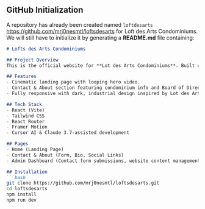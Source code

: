 ## GitHub Initialization
A repository has already been created named `loftdesarts` https://github.com/mrj0nesmtl/loftsdesarts for Loft des Arts Condominiums. We will still have to initialize it by generating a **README.md** file containing:

```markdown
# Lofts des Arts Condominiums

## Project Overview
This is the official website for **Lot des Arts Condominiums**. Built using **Next.js**, this site highlights the condominium's history, amenities, and offers direct contact options for the Board of Directors.

## Features
- Cinematic landing page with looping hero video.
- Contact & About section featuring condominium info and Board of Directors.
- Fully responsive with dark, industrial design inspired by Lot des Arts Condominiums.

## Tech Stack
- React (Vite)
- Tailwind CSS
- React Router
- Framer Motion
- Cursor AI & Claude 3.7-assisted development

## Pages
- Home (Landing Page)
- Contact & About (Form, Bio, Social Links)
- Admin Dashboard (Contact form submissions, website content management, and parcel delivery tracking)

## Installation
```bash
git clone https://github.com/mrj0nesmtl/loftsdesarts.git
cd loftsdesarts
npm install
npm run dev
